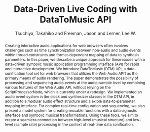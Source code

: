 --- 
title: "Data-Driven Live Coding with DataToMusic API" 
abstract: "Creating interactive audio applications for web browsers often involves challenges such as time synchronization between non-audio and audio events within thread constraints and format-dependent mapping of data to synthesis parameters. In this paper, we describe a unique approach for these issues with a data-driven symbolic music application programming interface (API) for rapid and interactive development. We introduce DataToMusic (DTM) API, a data-sonification tool set for web browsers that utilizes the Web Audio API1 as the primary means of audio rendering. The paper demonstrates the possibility of processing and sequencing audio events at the audio-sample level by combining various features of the Web Audio API, without relying on the ScriptProcessorNode, which is currently under a redesign. We implemented an audio event system in the clock and synthesizer classes in the DTM API, in addition to a modular audio effect structure and a exible data-to-parameter mapping interface. For complex real-time configuration and sequencing, we also present a model system for creating reusable functions with a data-agnostic interface and symbolic musical transformations. Using these tools, we aim to create a seamless connection between high-level (musical structure) and low-level (sample rate) processing in the context of real-time data sonification." 
address: "Atlanta, GA, USA" 
author: "Tsuchiya, Takahiko and Freeman, Jason and Lerner, Lee W."
webAuthor: "Takahiko Tsuchiya, Jason Freeman, Lee W. Lerner" 
booktitle: "Proceedings of the International Web Audio Conference" 
editor: "Freeman, Jason and Lerch, Alexander and Paradis, Matthew" 
month: "April"
pages: "" 
publisher: "Georgia Tech" 
series: "WAC '16"
track: "Paper"  
year: "2016" 
id: "2016_55" 
tags: year2016
media: https://smartech.gatech.edu/bitstream/handle/1853/54590/data-driven_videostream.html?sequence=8&isAllowed=y 
pdflink: /_data/papers/pdf/2016/2016_55.pdf
ISSN: 2663-5844
---